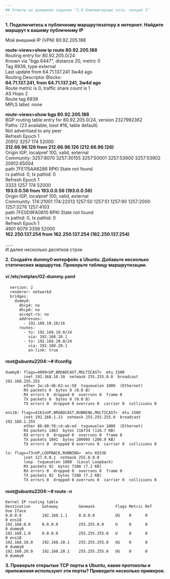 ```yaml
---
## Ответы на домашнее задание "3.8 Компьютерные сети, лекция 3" 
---
```

                    
<strong>1. Подключитесь к публичному маршрутизатору в интернет. Найдите маршрут к вашему публичному IP</strong>

Мой внешний IP (VPN) 80.92.205.188    
    
**route-views>show ip route 80.92.205.188**     
Routing entry for 80.92.205.0/24      
  Known via "bgp 6447", distance 20, metric 0     
  Tag 6939, type external     
  Last update from 64.71.137.241 3w4d ago     
  Routing Descriptor Blocks:      
   **64.71.137.241, from 64.71.137.241, 3w4d ago**     
      Route metric is 0, traffic share count is 1     
      AS Hops 2     
      Route tag 6939      
      MPLS label: none      
        
     
**route-views>show bgp 80.92.205.188**      
BGP routing table entry for 80.92.205.0/24, version 2327992362    
Paths: (23 available, best #16, table default)    
  Not advertised to any peer    
  Refresh Epoch 1   
  20912 3257 174 52000    
    **212.66.96.126 from 212.66.96.126 (212.66.96.126)**    
      Origin IGP, localpref 100, valid, external    
      Community: 3257:8070 3257:30155 3257:50001 3257:53900 3257:53902 20912:65004    
      path 7FE115AA6288 RPKI State not found    
      rx pathid: 0, tx pathid: 0    
  Refresh Epoch 1   
  3333 1257 174 52000   
    **193.0.0.56 from 193.0.0.56 (193.0.0.56)**   
      Origin IGP, localpref 100, valid, external    
      Community: 174:21001 174:22013 1257:50 1257:51 1257:90 1257:2000 1257:3276 1257:4103    
      path 7FE0D9FA0810 RPKI State not found    
      rx pathid: 0, tx pathid: 0    
  Refresh Epoch 1   
  4901 6079 3356 52000    
    **162.250.137.254 from 162.250.137.254 (162.250.137.254)**    
    
......    
И далее несколько десятков строк        
  

<strong>2. Создайте dummy0 интерфейс в Ubuntu. Добавьте несколько статических маршрутов. Проверьте таблицу маршрутизации.</strong>

#### vi /etc/netplan/02-dummy.yaml    

```network:    
  version: 2    
  renderer: networkd    
  bridges:    
    dummy0:   
      dhcp4: no   
      dhcp6: no   
      accept-ra: no   
      addresses:    
        - 192.168.10.10/16    
      routes:   
        - to: 192.168.10.0/24   
          via: 192.168.10.1   
        - to: 192.168.20.0/24   
          via: 192.168.20.1   
          on-link: true   
```
#### root@ubuntu2204:~# ifconfig    

```
dummy0: flags=4099<UP,BROADCAST,MULTICAST>  mtu 1500
        inet 192.168.10.10  netmask 255.255.0.0  broadcast 192.168.255.255
        ether 3a:c6:d6:63:ec:58  txqueuelen 1000  (Ethernet)
        RX packets 0  bytes 0 (0.0 B)
        RX errors 0  dropped 0  overruns 0  frame 0
        TX packets 0  bytes 0 (0.0 B)
        TX errors 0  dropped 0 overruns 0  carrier 0  collisions 0

ens18: flags=4163<UP,BROADCAST,RUNNING,MULTICAST>  mtu 1500
        inet 192.168.1.13  netmask 255.255.255.0  broadcast 192.168.1.255
        ether 86:80:f8:c4:ab:ed  txqueuelen 1000  (Ethernet)
        RX packets 1463  bytes 116734 (116.7 KB)
        RX errors 0  dropped 0  overruns 0  frame 0
        TX packets 1691  bytes 200995 (200.9 KB)
        TX errors 0  dropped 0 overruns 0  carrier 0  collisions 0

lo: flags=73<UP,LOOPBACK,RUNNING>  mtu 65536
        inet 127.0.0.1  netmask 255.0.0.0
        loop  txqueuelen 1000  (Local Loopback)
        RX packets 92  bytes 7208 (7.2 KB)
        RX errors 0  dropped 0  overruns 0  frame 0
        TX packets 92  bytes 7208 (7.2 KB)
        TX errors 0  dropped 0 overruns 0  carrier 0  collisions 0
```
#### root@ubuntu2204:~# route -n    
```
Kernel IP routing table
Destination     Gateway         Genmask         Flags Metric Ref    Use Iface
0.0.0.0         192.168.1.1     0.0.0.0         UG    0      0        0 ens18
192.168.0.0     0.0.0.0         255.255.0.0     U     0      0        0 dummy0
192.168.1.0     0.0.0.0         255.255.255.0   U     0      0        0 ens18
192.168.10.0    192.168.10.1    255.255.255.0   UG    0      0        0 dummy0
192.168.20.0    192.168.20.1    255.255.255.0   UG    0      0        0 dummy0
```
<strong>3. Проверьте открытые TCP порты в Ubuntu, какие протоколы и приложения используют эти порты? Приведите несколько примеров.</strong>



